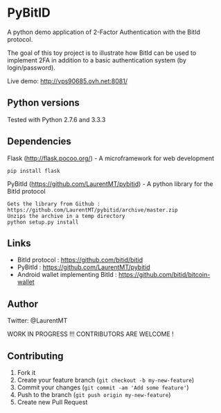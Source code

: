 # PyBitID

A python demo application of 2-Factor Authentication with the BitId protocol. 

The goal of this toy project is to illustrate how BitId can be used to implement 2FA in addition to a basic authentication system (by login/password).

Live demo: http://vps90685.ovh.net:8081/


## Python versions

Tested with Python 2.7.6 and 3.3.3


## Dependencies

Flask (http://flask.pocoo.org/) - A microframework for web development
```
pip install flask
```

PyBitId (https://github.com/LaurentMT/pybitid) - A python library for the BitId protocol
```
Gets the library from Github : https://github.com/LaurentMT/pybitid/archive/master.zip
Unzips the archive in a temp directory
python setup.py install
```


## Links
 - BitId protocol : https://github.com/bitid/bitid
 - PyBitId : https://github.com/LaurentMT/pybitid
 - Android wallet implementing BitId : https://github.com/bitid/bitcoin-wallet


## Author
Twitter: @LaurentMT


WORK IN PROGRESS !!! CONTRIBUTORS ARE WELCOME !

## Contributing

1. Fork it
2. Create your feature branch (`git checkout -b my-new-feature`)
3. Commit your changes (`git commit -am 'Add some feature'`)
4. Push to the branch (`git push origin my-new-feature`)
5. Create new Pull Request
